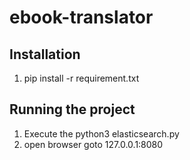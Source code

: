 # ebook-translator

## Installation

1. pip install -r requirement.txt

##  Running the project

1. Execute the python3 elasticsearch.py
2. open browser goto 127.0.0.1:8080  
